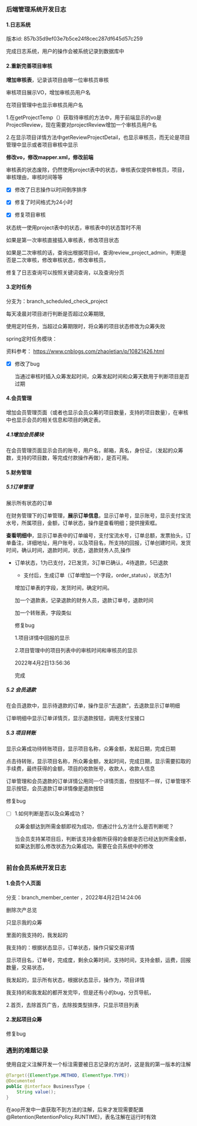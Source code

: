 ### 后端管理系统开发日志

#### 1.日志系统

版本id: 857b35d9ef03e7b5ce24f8cec287df645d57c259

完成日志系统，用户的操作会被系统记录到数据库中

#### 2.重新完善项目审核

**增加审核表**，记录该项目由哪一位审核员审核

审核项目展示VO，增加审核员用户名

在项目管理中也显示审核员用户名

1.在getProjectTemp（）获取待审核的方法中，用于前端显示的vo是ProjectReview，现在需要对projectReview增加一个审核员用户名

2.在显示项目详情方法中getReviewProjectDetail，也显示审核员，而无论是项目管理中显示或者项目审核中显示







**修改vo，修改mapper.xml，修改前端**



审核表的状态废除，仍然使用project表中的状态，审核表仅提供审核员，项目，审核理由，审核时间等等



- [x] 修改了日志操作以时间倒序排序



- [x] 修复了时间格式为24小时



- [x] 修复项目审核

状态统一使用project表中的状态，审核表中的状态暂时不用

如果是第一次审核直接插入审核表，修改项目状态

如果是二次审核的话，查询出根据项目id，查询review_project_admin，判断是否是二次审核，修改审核状态，修改审核员，



修复了日志查询可以按照关键词查询，以及查询分页



#### 3.定时任务

分支为：branch_scheduled_check_project

每天凌晨对项目进行判断是否超过众筹期限,

使用定时任务，当超过众筹期限时，将众筹的项目状态修改为众筹失败

spring定时任务模块：

资料参考： https://www.cnblogs.com/zhaoletian/p/10821426.html





- [x] 修改了bug

  当通过审核时插入众筹发起时间，众筹发起时间和众筹天数用于判断项目是否过期



#### 4.会员管理

增加会员管理页面（或者也显示会员众筹的项目数量，支持的项目数量），在审核中也显示会员的相关信息和项目的确定表。



##### 4.1增加会员模块

在会员管理页面显示会员的账号，用户名，邮箱，真名，身份证，（发起的众筹数，支持的项目数，等完成付款操作再做），是否可用。





#### 5.财务管理

##### 5.1订单管理

展示所有状态的订单

在财务管理下的订单管理，**展示订单信息**，显示订单号，显示账号，显示支付宝流水号，所属项目，金额，订单状态，操作是查看明细；提供搜索框。

**查看明细中**，显示订单表中的订单编号，支付宝流水号，订单总额，发票抬头，订单备注，详细地址，用户账号，以及项目名，所支持的回报，订单创建时间，发货时间，确认时间，退款时间，状态，退款财务人员,操作





- 订单状态，1为已支付，2已发货，3订单已确认，4待退款，5已退款

  - 支付后，生成订单（订单增加一个字段，order_status），状态为1

  增加订单表的字段，发货时间，确定时间。

  加一个退款表，记录退款的财务人员，退款订单号，退款时间

  加一个转账表，字段类似

  
  
  
  
  修复bug
  
  1.项目详情中回报的显示
  
  2.项目管理中的项目列表中的审核时间和审核员的显示
  
  
  
  
  
  2022年4月2日13:56:36
  
  
  
  
  
  
  
  
  
  
  
  
  
  完成
  
  
  
  
  
  
  
  

##### 5.2 会员退款

在会员退款中，显示待退款的订单，操作显示“去退款”，去退款显示订单明细

订单明细中显示订单详情页，显示退款按钮，调用支付宝接口



##### 5.3 项目转账

显示众筹成功待转账项目，显示项目名称，众筹金额，发起日期，完成日期

点击待转账，显示项目名称，所众筹金额，发起时间，完成日期，显示需要扣取的手续费，最终获得的金额，项目的收款账号，收款人，收款人信息





订单管理和会员退款的订单详情公用同一个详情页面，但按钮不一样，订单管理不显示按钮，会员退款订单详情像是退款按钮





修复bug

- [ ] 1.如何判断是否以及众筹成功？

  众筹金额达到所需金额即视为成功，但通过什么方法什么是否判断呢？

  当会员支持某项目后，判断该支持金额所获得的金额是否已经达到所需金额，如果达到那么修改状态为众筹成功。需要在会员系统中的修改

```

```





### 前台会员系统开发日志

#### 1.会员个人页面

分支：branch_member_center ，2022年4月2日14:24:06

删除次产总览

只显示我的众筹

里面的我支持的，我发起的

我支持的：根据状态显示，订单状态，操作只留交易详情

显示项目名，订单号，完成度，剩余众筹时间，支持时间，支持金额，运费，回报数量，交易状态，



我发起的，显示所有状态，根据状态显示，操作为，项目详情



我支持的和我发起的都开发完毕，但是还有小的bug，分页导航，



2.首页，去除首页广告，去除按类型排序，只显示项目列表



#### 2.发起项目众筹







修复bug







### 遇到的难题记录

使用自定义注解开发一个标注需要被日志记录的方法时，这是我的第一版本的注解

```java
@Target({ElementType.METHOD, ElementType.TYPE})
@Documented
public @interface BusinessType {
    String value();
}

```

在aop开发中一直获取不到方法的注解，后来才发现需要配置@Retention(RetentionPolicy.RUNTIME)，表名注解在运行时有效







